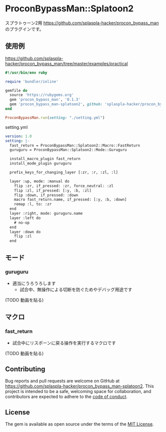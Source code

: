# ProconBypassMan::Splatoon2

スプラトゥーン2用 https://github.com/splaspla-hacker/procon_bypass_man のプラグインです。

## 使用例
https://github.com/splaspla-hacker/procon_bypass_man/tree/master/examples/practical

```ruby
#!/usr/bin/env ruby

require 'bundler/inline'

gemfile do
  source 'https://rubygems.org'
  gem 'procon_bypass_man', '0.1.3'
  gem 'procon_bypass_man-splatoon2', github: 'splaspla-hacker/procon_bypass_man-splatoon2', tag: "0.1.0"
end

ProconBypassMan.run(setting: "./setting.yml")
```

setting.yml

```yaml
version: 1.0
setting: |-
  fast_return = ProconBypassMan::Splatoon2::Macro::FastReturn
  guruguru = ProconBypassMan::Splatoon2::Mode::Guruguru

  install_macro_plugin fast_return
  install_mode_plugin guruguru

  prefix_keys_for_changing_layer [:zr, :r, :zl, :l]

  layer :up, mode: :manual do
    flip :zr, if_pressed: :zr, force_neutral: :zl
    flip :zl, if_pressed: [:y, :b, :zl]
    flip :down, if_pressed: :down
    macro fast_return.name, if_pressed: [:y, :b, :down]
    remap :l, to: :zr
  end
  layer :right, mode: guruguru.name
  layer :left do
    # no-op
  end
  layer :down do
    flip :zl
  end
```

## モード
### guruguru
* 適当にうろうろします
  * 試合中、無操作による切断を防ぐためやデバッグ用途です

(TODO 動画を貼る)

## マクロ
### fast_return
* 試合中にリスポーンに戻る操作を実行するマクロです

(TODO 動画を貼る)

## Contributing

Bug reports and pull requests are welcome on GitHub at https://github.com/splaspla-hacker/procon_bypass_man-splatoon2. This project is intended to be a safe, welcoming space for collaboration, and contributors are expected to adhere to the [code of conduct](https://github.com/splaspla-hacker/procon_bypass_man-splatoon2/blob/master/CODE_OF_CONDUCT.md).

## License

The gem is available as open source under the terms of the [MIT License](https://opensource.org/licenses/MIT).

